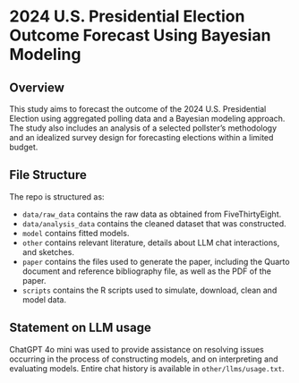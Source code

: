 # 2024 U.S. Presidential Election Outcome Forecast Using Bayesian Modeling

## Overview

This study aims to forecast the outcome of the 2024 U.S. Presidential Election using aggregated polling data and a Bayesian modeling approach. The study also includes an analysis of a selected pollster’s methodology and an idealized survey design for forecasting elections within a limited budget.


## File Structure

The repo is structured as:

-   `data/raw_data` contains the raw data as obtained from FiveThirtyEight.
-   `data/analysis_data` contains the cleaned dataset that was constructed.
-   `model` contains fitted models. 
-   `other` contains relevant literature, details about LLM chat interactions, and sketches.
-   `paper` contains the files used to generate the paper, including the Quarto document and reference bibliography file, as well as the PDF of the paper. 
-   `scripts` contains the R scripts used to simulate, download, clean and model data.


## Statement on LLM usage

ChatGPT 4o mini was used to provide assistance on resolving issues occurring in the process of constructing models, and on interpreting and evaluating models. Entire chat history is available in `other/llms/usage.txt`.
